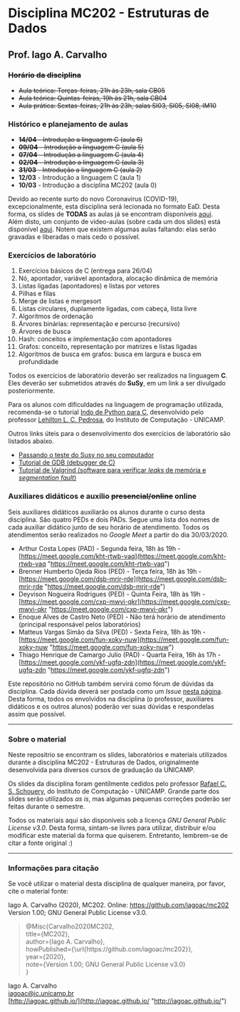# Disciplina MC202 - Estruturas de Dados

## Prof. Iago A. Carvalho

### ~~Horário da disciplina~~

- ~~Aula teórica: Terças-feiras, 21h às 23h, sala CB05~~
- ~~Aula teórica: Quintas-feiras, 19h às 21h, sala CB04~~
- ~~Aula prática: Sextas-feiras, 21h às 23h, salas SI03, SI05, SI08, IM10~~

### Histórico e planejamento de aulas

 - ~~**14/04** - Introdução a linguagem C (aula 6)~~
 - ~~**09/04** - Introdução a linguagem C (aula 5)~~
 - ~~**07/04** - Introdução a linguagem C (aula 4)~~
 - ~~**02/04** - Introdução a linguagem C (aula 3)~~
 - ~~**31/03** - Introdução a linguagem C (aula 2)~~
 - **12/03** - Introdução a linguagem C (aula 1)
 - **10/03** - Introdução a disciplina MC202 (aula 0)

Devido ao recente surto do novo Coronavirus (COVID-19), excepcionalmente, esta disciplina será lecionada no formato EaD. Desta forma, os slides de **TODAS** as aulas já se encontram disponíveis [aqui](https://github.com/iagoac/mc202/tree/master/aulas "aqui").  
Além disto, um conjunto de video-aulas (sobre cada um dos slides) está disponível [aqui](https://www.youtube.com/playlist?list=PLnCmBuT0CUt_0oVhcXMA3yJlQKcm3xR0W "aqui"). Notem que existem algumas aulas faltando: elas serão gravadas e liberadas o mais cedo o possível.

### Exercícios de laboratório

1. Exercícios básicos de C (entrega para 26/04)
2. Nó, apontador, variável apontadora, alocação dinâmica de memória
3. Listas ligadas (apontadores) e listas por vetores
4. Pilhas e filas
5. Merge de listas e mergesort
6. Listas circulares, duplamente ligadas, com cabeça, lista livre
7. Algoritmos de ordenação
8. Árvores binárias: representação e percurso (recursivo)
9. Árvores de busca
10. Hash: conceitos e implementação com apontadores
11. Grafos: conceito, representação por matrizes e listas ligadas
12. Algoritmos de busca em grafos: busca em largura e busca em profundidade

Todos os exercícios de laboratório deverão ser realizados na linguagem **C**. Eles deverão ser submetidos através do **SuSy**, em um link a ser divulgado posteriormente.

Para os alunos com dificuldades na linguagem de programação utilizada, recomenda-se o tutorial [Indo de Python para C](http://www.ic.unicamp.br/~lehilton/mc202gh/python_c/), desenvolvido pelo professor [Lehilton L. C. Pedrosa](https://www.ic.unicamp.br/~lehilton/), do Instituto de Computação - UNICAMP.

Outros links úteis para o desenvolvimento dos exercícios de laboratório são listados abaixo.

- [Passando o teste do Susy no seu computador](http://blog.erikperillo.xyz/post/passando-o-teste-do-susy-no-seu-computador.html)
- [Tutorial de GDB (debugger de C)](http://www.ic.unicamp.br/~rafael/materiais/gdb.html)
- [Tutorial de Valgrind (software para verificar *leaks* de memória e *segmentation fault*)](https://www.ic.unicamp.br/~rafael/materiais/valgrind.html)

### Auxiliares didáticos e auxílio ~~presencial/online~~ online

Seis auxiliares didáticos auxiliarão os alunos durante o curso desta disciplina. São quatro PEDs e dois PADs. Segue uma lista dos nomes de cada auxiliar didático junto de seu horário de atendimento. Todos os atendimentos serão realizados no *Google Meet* a partir do dia 30/03/2020.

- Arthur Costa Lopes (PAD) - Segunda feira, 18h às 19h  - [https://meet.google.com/kht-rtwb-vaq](https://meet.google.com/kht-rtwb-vaq "https://meet.google.com/kht-rtwb-vaq")
- Brenner Humberto Ojeda Rios (PED) - Terça feira, 18h às 19h - [https://meet.google.com/dsb-mrjr-rde](https://meet.google.com/dsb-mrjr-rde "https://meet.google.com/dsb-mrjr-rde")
- Deyvison Nogueira Rodrigues (PED) - Quinta Feira, 18h às 19h - [https://meet.google.com/cxp-mwvi-qkr](https://meet.google.com/cxp-mwvi-qkr "https://meet.google.com/cxp-mwvi-qkr")
- Enoque Alves de Castro Neto (PED) - Não terá horário de atendimento (principal responsável pelos laboratórios)
- Matteus Vargas Simão da Silva (PED) - Sexta Feira, 18h às 19h - [https://meet.google.com/fun-xoky-nuw](https://meet.google.com/fun-xoky-nuw "https://meet.google.com/fun-xoky-nuw")
- Thiago Henrique de Camargo Julio (PAD) - Quarta Feira, 16h às 17h - [https://meet.google.com/ykf-ugfq-zdn](https://meet.google.com/ykf-ugfq-zdn "https://meet.google.com/ykf-ugfq-zdn")

Este repositório no GitHub também servirá como fórum de dúvidas da disciplina. Cada dúvida deverá ser postada como um *Issue* [nesta página](https://github.com/iagoac/mc202/issues). Desta forma, todos os envolvidos na disciplina (o professor, auxiliares didáticos e os outros alunos) poderão ver suas dúvidas e respondelas assim que possível.

------------

### Sobre o material

Neste repositrio se encontram os slides, laboratórios e materiais utilizados durante a disciplina MC202 - Estruturas de Dados, originalmente desenvolvida para diversos cursos de graduação da UNICAMP.

Os slides da disciplina foram gentilmente cedidos pelo professor [Rafael C. S. Schouery](https://www.ic.unicamp.br/~rafael/ "Rafael C. S. Schouery"), do Instituto de Computação - UNICAMP. Grande parte dos slides serão utilizados *as is*, mas algumas pequenas correções poderão ser feitas durante o semestre.

Todos os materiais aqui são disponíveis sob a licença _GNU General Public License v3.0_. Desta forma, sintam-se livres para utilizar, distribuir e/ou modificar este material da forma que quiserem. Entretanto, lembrem-se de citar a fonte original :)

------------

### Informações para citação

Se você utilizar o material desta disciplina de qualquer maneira, por favor, cite o material fonte:

Iago A. Carvalho (2020), MC202. Online: https://github.com/iagoac/mc202 Version 1.00; GNU General Public License v3.0.


> @Misc{Carvalho2020MC202,  
title={MC202},  
author={Iago A. Carvalho},   
howPublished={\url{https&#58;//github\.com/iagoac/mc202}},  
year={2020},  
note={Version 1.00; GNU General Public License v3.0}  
}


Iago A. Carvalho  
iagoac@ic.unicamp.br  
[http://iagoac.github.io/](http://iagoac.github.io/ "http://iagoac.github.io/")
